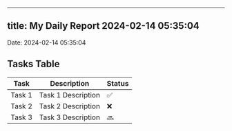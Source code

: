 
---
title: My Daily Report 2024-02-14 05:35:04
---

Date: 2024-02-14 05:35:04

## Tasks Table

| Task | Description | Status |
|------|-------------|--------|
| Task 1 | Task 1 Description | ✅ |
| Task 2 | Task 2 Description | ❌ |
| Task 3 | Task 3 Description | 🔜 |
